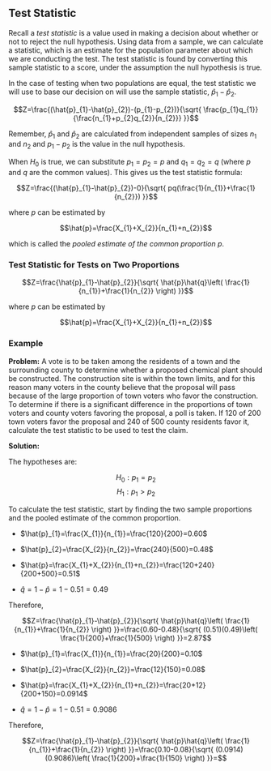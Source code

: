 ## Test Statistic

Recall a _test statistic_ is a value used in making a decision about whether or not to reject the null hypothesis. Using data from a sample, we can calculate a statistic, which is an estimate for the population parameter about which we are conducting the test. The test statistic is found by converting this sample statistic to a score, under the assumption the null hypothesis is true.

In the case of testing when two populations are equal, the test statistic we will use to base our decision on will use the sample statistic, $\hat{p}_{1}-\hat{p}_{2}$.

$$Z=\frac{(\hat{p}_{1}-\hat{p}_{2})-(p_{1}-p_{2})}{\sqrt{ \frac{p_{1}q_{1}}{\frac{n_{1}+p_{2}q_{2}}{n_{2}}} }}$$

Remember, $\hat{p}_{1}$ and $\hat{p}_{2}$ are calculated from independent samples of sizes $n_{1}$ and $n_{2}$ and $p_{1}-p_{2}$ is the value in the null hypothesis.

When $H_{0}$ is true, we can substitute $p_{1}=p_{2}=p$ and $q_{1}=q_{2}=q$ (where $p$ and $q$ are the common values). This gives us the test statistic formula:

$$Z=\frac{(\hat{p}_{1}-\hat{p}_{2})-0}{\sqrt{ pq(\frac{1}{n_{1}}+\frac{1}{n_{2}}) }}$$

where $p$ can be estimated by

$$\hat{p}=\frac{X_{1}+X_{2}}{n_{1}+n_{2}}$$

which is called the _pooled estimate of the common proportion_ $p$.

### Test Statistic for Tests on Two Proportions

$$Z=\frac{\hat{p}_{1}-\hat{p}_{2}}{\sqrt{ \hat{p}\hat{q}\left( \frac{1}{n_{1}}+\frac{1}{n_{2}} \right) }}$$

where $p$ can be estimated by

$$\hat{p}=\frac{X_{1}+X_{2}}{n_{1}+n_{2}}$$

### Example

**Problem:** A vote is to be taken among the residents of a town and the surrounding county to determine whether a proposed chemical plant should be constructed. The construction site is within the town limits, and for this reason many voters in the county believe that the proposal will pass because of the large proportion of town voters who favor the construction. To determine if there is a significant difference in the proportions of town voters and county voters favoring the proposal, a poll is taken. If 120 of 200 town voters favor the proposal and 240 of 500 county residents favor it, calculate the test statistic to be used to test the claim.

**Solution:**

The hypotheses are:

$$H_{0}:p_{1}=p_{2}$$
$$H_{1}:p_{1}>p_{2}$$

To calculate the test statistic, start by finding the two sample proportions and the pooled estimate of the common proportion.

- $\hat{p}_{1}=\frac{X_{1}}{n_{1}}=\frac{120}{200}=0.60$
- $\hat{p}_{2}=\frac{X_{2}}{n_{2}}=\frac{240}{500}=0.48$

- $\hat{p}=\frac{X_{1}+X_{2}}{n_{1}+n_{2}}=\frac{120+240}{200+500}=0.51$
- $\hat{q}=1-\hat{p}=1-0.51=0.49$

Therefore,

$$Z=\frac{\hat{p}_{1}-\hat{p}_{2}}{\sqrt{ \hat{p}\hat{q}\left( \frac{1}{n_{1}}+\frac{1}{n_{2}} \right) }}=\frac{0.60-0.48}{\sqrt{ (0.51)(0.49)\left( \frac{1}{200}+\frac{1}{500} \right) }}=2.87$$













- $\hat{p}_{1}=\frac{X_{1}}{n_{1}}=\frac{20}{200}=0.10$
- $\hat{p}_{2}=\frac{X_{2}}{n_{2}}=\frac{12}{150}=0.08$

- $\hat{p}=\frac{X_{1}+X_{2}}{n_{1}+n_{2}}=\frac{20+12}{200+150}=0.0914$
- $\hat{q}=1-\hat{p}=1-0.51=0.9086$

Therefore,

$$Z=\frac{\hat{p}_{1}-\hat{p}_{2}}{\sqrt{ \hat{p}\hat{q}\left( \frac{1}{n_{1}}+\frac{1}{n_{2}} \right) }}=\frac{0.10-0.08}{\sqrt{ (0.0914)(0.9086)\left( \frac{1}{200}+\frac{1}{150} \right) }}=$$